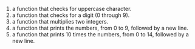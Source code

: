 1. a function that checks for uppercase character.
2. a function that checks for a digit (0 through 9).
3. a function that multiplies two integers.
4. a function that prints the numbers, from 0 to 9, followed by a new line.
5. a function that prints 10 times the numbers, from 0 to 14, followed by a new line.
